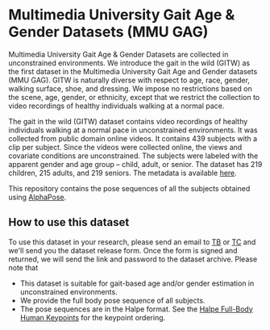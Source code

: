 # Multimedia University Gait Age &amp; Gender Datasets (MMU GAG)
Multimedia University Gait Age &amp; Gender Datasets are collected in unconstrained environments. We introduce the gait in the wild (GITW) as the first dataset in the
Multimedia University Gait Age and Gender datasets (MMU GAG). GITW is naturally diverse with respect to age, race, gender, walking surface, shoe, and dressing. We impose no restrictions based on the scene, age, gender, or ethnicity, except that we restrict the collection to video recordings of healthy individuals walking at a normal pace.

The gait in the wild (GITW) dataset contains video recordings of healthy individuals walking at a normal pace in unconstrained environments. It was collected from public domain online videos. It contains 439 subjects with a clip per subject. Since the videos were collected online, the views and covariate conditions are unconstrained. The subjects were labeled with the apparent gender and age group – child, adult, or senior. The dataset has 219 children, 215 adults, and 219 seniors. The metadata is available [here](https://github.com/timiderinola/mmu_gag/blob/main/gitw/gait_in_the_wild_meta.csv).

This repository contains the pose sequences of all the subjects obtained using [AlphaPose](https://github.com/MVIG-SJTU/AlphaPose). 

## How to use this dataset

To use this dataset in your research, please send an email to [TB](mailto:timiderinola@gmail.com) or [TC](mailto:tee.connie@mmu.edu.my) and we'll send you the dataset release form. Once the form is signed and returned, we will send the link and password to the dataset archive. Please note that

* This dataset is suitable for gait-based age and/or gender estimation in unconstrained environments.
* We provide the full body pose sequence of all subjects.
* The pose sequences are in the Halpe format. See the [Halpe Full-Body Human Keypoints](https://github.com/Fang-Haoshu/Halpe-FullBody) for the keypoint ordering. 
